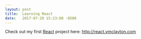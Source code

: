 ```yaml
---
layout: post
title:  Learning React
date:   2017-07-20 15:23:00 -0500
---
```


Check out my first [React](https://facebook.github.io/react/) project here:
http://react.vmclayton.com
